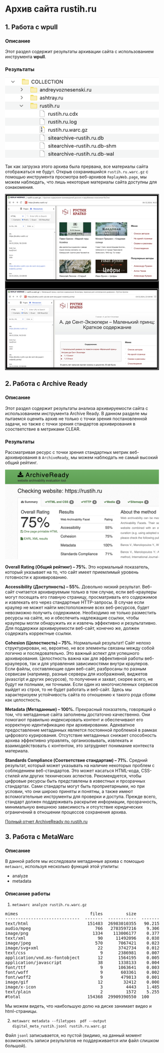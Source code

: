 # Архив сайта rustih.ru

## 1. Работа с wpull

### Описание

Этот раздел содержит результаты архивации сайта с использованием инструмента **wpull**.
 

### Результаты

[![Результаты загрузки wpull](./rustih.ru.png)](./rustih.ru.png)

Так как загрузка этого архива была прервана, все материалы сайта отображаться не будут. Открыв сохранившийся `rustih.ru.warc.gz` с помощью инструмента просмотра веб-архивов `ReplayWeb.page`, мы можем наблюдать, что лишь некоторые материалы сайта доступны для ознакомения.

[![Результаты загрузки replaywebpage](./replaywebpage_rustih.png)](./replaywebpage_rustih.png)

## 2. Работа с Archive Ready

### Описание

Этот раздел содержит результаты анализа архивируемости  сайта с использованием инструмента Archive Ready. В данном разделе мы пытаемся оценить архив не только с точки зрения постановленной задачи, но также с точки зрения стандартов архивирования в соостветствие в метриками CLEAR.

### Результаты

Рассматривая ресурс с точки зрения стандартных метрик веб-архивирования в `ArchiveReady`, мы можем наблюдать не самый высокий общий рейтинг.

[![Результаты анализа CLEAR](./AR_rustih.ru.png)](./AR_rustih.ru.png)

**Overall Rating (Общий рейтинг) – 75%.** Это нормальный показатель, который указывает на то, что сайт имеет приемлимый уровень готовности к архивированию.

**Accessibility (Доступность) – 55%.** Довольно низкий результат. Веб-сайт считается архивируемым только в том случае, если веб-краулеры могут посещать его главную страницу, просматривать его содержимое и извлекать его через стандартные HTTP-запросы. В случае если краулер не может найти местоположение всех веб-ресурсов, будет невозможно получить содержимое. Необходимо не только разместить ресурсы на сайте, но и обеспечить надлежащие ссылки, чтобы краулеры могли обнаружить их и извлечь эффективно и результативно. Для поддержки архивируемости веб-сайт, конечно же, должен содержать корректные ссылки.

**Cohesion (Целостность) – 75%.** Нормальный результат! Сайт нелохо структурирован, но, вероятно, не все элементы связаны между собой логично и последовательно. Это важный аспект для успешного архивирования. Целостность важна как для эффективной работы веб-краулеров, так и для управления зависимостями внутри краулеров. Если файлы, составляющие один веб-сайт, разбросаны по разным сервисам (например, разные серверы для изображений, виджетов javascript и других ресурсов), то получение и захват, скорее всего, не будут ни полными, ни точными. Если один из многочисленных сервисов выйдет из строя, то не будет работать и веб-сайт. Здесь мы характеризуем устойчивость сайта по отношению к такого рода сбоям как целостность.

**Metadata (Метаданные) – 100%.** Прекрасный показатель, говорящий о том, что метаданные сайта заполнены достаточно качественно. Они помогают правильно индексировать контент и обеспечивают его корректную идентификацию при архивировании. Адекватное предоставление метаданных является постоянной проблемой в рамках цифрового курирования. Отсутствие метаданных снижает способность архива эффективно управлять, организовывать, извлекать и взаимодействовать с контентом, это затрудняет понимание контекста материала.

**Standards Compliance (Соответствие стандартам) – 71%.** Средний результат, который может указывать на наличие некоторых проблем с соблюдением веб-стандартов. Это может касаться HTML-кода, CSS-стилей или других технических аспектов. Рекомендуется, чтобы цифровые ресурсы быть представлены в известных и прозрачных стандартах. Сами стандарты могут быть проприетарными, но при условии, что они широко приняты и понятны, а также имеют вспомогательные инструменты для проверки и доступа. Прежде всего, стандарт должен поддерживать раскрытие информации, прозрачность, минимальную внешнюю зависимость и отсутствие юридических ограничений в отношении процессов сохранения архива.


[Полный отчет ArchiveReady по rustih.ru](./AR_ristuh.ru.pdf/)


## 3. Работа с MetaWarc

### Описание


В данной работе мы исследовали метаданные архива с помощью `metawarc`, используя несколько функций этой утилиты:
- analyze
- metadata


### Описание работы

1. `metawarc analyze rustih.ru.warc.gz`
<pre>
mimes                            files         size          share
-----------------------------  -------  -----------  -------------
text/html                       151483  26983010355   90.2158
audio/mpeg                         766   2783597216    9.30677
image/png                         1334    113006177    0.377828
text/xml                            90     11492096    0.038423
image/jpeg                         570      7067421    0.0236294
image/svg+xml                       22      3742734    0.0125136
text/css                             9      2386981    0.00798071
application/vnd.ms-fontobject       12      1564195    0.00522978
application/javascript              38      1338133    0.00447396
font/ttf                             9      1063641    0.00355621
font/woff                            9       603361    0.0020173
font/woff2                           9       479813    0.00160422
image/gif                           12        32412    0.000108367
image/x-icon                         3         4443    1.48549e-05
text/plain                           2         1572    5.25587e-06
#total                          154368  29909390550  100
</pre>

Мы можем видеть, что наибольшую долю на диске занимает видео и html-страницы. 

2. `metawarc metadata --filetypes  pdf --output digital_meta_rustih.jsonl rustih.ru.warc.gz`

Файл  `jsonl` записывается, но пустой (видимо, на данный момент возможность записи результатов не поддерживается или файл слишком большой).


